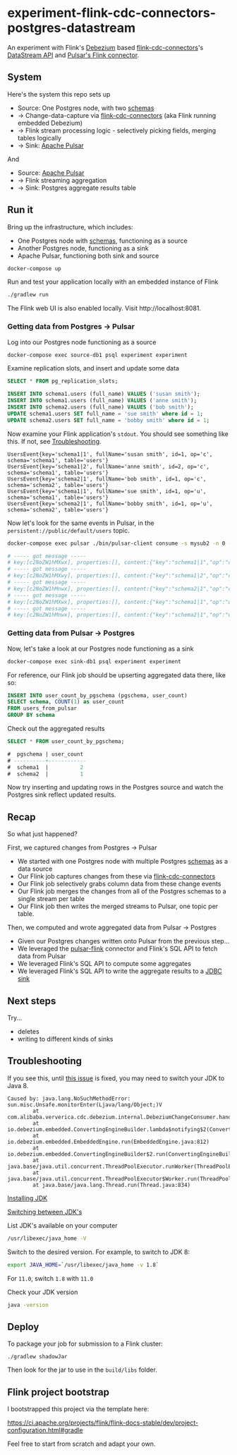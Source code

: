 # experiment-flink-cdc-connectors-postgres-datastream
An experiment with Flink's [Debezium](https://debezium.io/) based
[flink-cdc-connectors](https://github.com/ververica/flink-cdc-connectors)'s
[DataStream
API](https://github.com/ververica/flink-cdc-connectors#usage-for-datastream-api)
and [Pulsar's Flink connector](https://github.com/streamnative/pulsar-flink).

## System
Here's the system this repo sets up

- Source: One Postgres node, with two
  [schemas](https://www.postgresql.org/docs/10/ddl-schemas.html)
- → Change-data-capture via
  [flink-cdc-connectors](https://github.com/ververica/flink-cdc-connectors) (aka
  Flink running embedded Debezium)
- → Flink stream processing logic - selectively picking fields, merging tables
  logically
- → Sink: [Apache Pulsar](https://pulsar.apache.org/)

And
- Source: [Apache Pulsar](https://pulsar.apache.org/)
- → Flink streaming aggregation
- → Sink: Postgres aggregate results table

## Run it
Bring up the infrastructure, which includes:
- One Postgres node with
  [schemas](https://www.postgresql.org/docs/10/ddl-schemas.html), functioning as
  a source
- Another Postgres node, functioning as a sink
- Apache Pulsar, functioning both sink and source
```sh
docker-compose up
```

Run and test your application locally with an embedded instance of Flink
```sh
./gradlew run
```

The Flink web UI is also enabled locally. Visit http://localhost:8081.

### Getting data from Postgres → Pulsar

Log into our Postgres node functioning as a source
```sh
docker-compose exec source-db1 psql experiment experiment
```

Examine replication slots, and insert and update some data
```sql
SELECT * FROM pg_replication_slots;

INSERT INTO schema1.users (full_name) VALUES ('susan smith');
INSERT INTO schema1.users (full_name) VALUES ('anne smith');
INSERT INTO schema2.users (full_name) VALUES ('bob smith');
UPDATE schema1.users SET full_name = 'sue smith' where id = 1;
UPDATE schema2.users SET full_name = 'bobby smith' where id = 1;
```

Now examine your Flink application's `stdout`. You should see something like
this. If not, see [Troubleshooting](#troubleshooting).
```
UsersEvent{key='schema1|1', fullName='susan smith', id=1, op='c', schema='schema1', table='users'}
UsersEvent{key='schema1|2', fullName='anne smith', id=2, op='c', schema='schema1', table='users'}
UsersEvent{key='schema2|1', fullName='bob smith', id=1, op='c', schema='schema2', table='users'}
UsersEvent{key='schema1|1', fullName='sue smith', id=1, op='u', schema='schema1', table='users'}
UsersEvent{key='schema2|1', fullName='bobby smith', id=1, op='u', schema='schema2', table='users'}
```

Now let's look for the same events in Pulsar, in the
`persistent://public/default/users` topic.

```sh
docker-compose exec pulsar ./bin/pulsar-client consume -s mysub2 -n 0 -p Earliest users

# ----- got message -----
# key:[c2NoZW1hMXwx], properties:[], content:{"key":"schema1|1","op":"c","schema":"schema1","table":"users","fullName":"susan smith","id":1}
# ----- got message -----
# key:[c2NoZW1hMXwy], properties:[], content:{"key":"schema1|2","op":"c","schema":"schema1","table":"users","fullName":"anne smith","id":2}
# ----- got message -----
# key:[c2NoZW1hMnwx], properties:[], content:{"key":"schema2|1","op":"c","schema":"schema2","table":"users","fullName":"bob smith","id":1}
# ----- got message -----
# key:[c2NoZW1hMXwx], properties:[], content:{"key":"schema1|1","op":"u","schema":"schema1","table":"users","fullName":"sue smith","id":1}
# ----- got message -----
# key:[c2NoZW1hMnwx], properties:[], content:{"key":"schema2|1","op":"u","schema":"schema2","table":"users","fullName":"bobby smith","id":1}
```

### Getting data from Pulsar → Postgres

Now, let's take a look at our Postgres node functioning as a sink

```sh
docker-compose exec sink-db1 psql experiment experiment
```

For reference, our Flink job should be upserting aggregated data there, like so:

```sql
INSERT INTO user_count_by_pgschema (pgschema, user_count)
SELECT schema, COUNT(1) as user_count
FROM users_from_pulsar
GROUP BY schema
```

Check out the aggregated results
```sql
SELECT * FROM user_count_by_pgschema;

#  pgschema | user_count
# ----------+------------
#  schema1  |          2
#  schema2  |          1
```

Now try inserting and updating rows in the Postgres source and watch the
Postgres sink reflect updated results.

## Recap
So what just happened?

First, we captured changes from Postgres → Pulsar
- We started with one Postgres node with multiple Postgres
  [schemas](https://www.postgresql.org/docs/10/ddl-schemas.html) as a data
  source
- Our Flink job captures changes from these via
  [flink-cdc-connectors](https://github.com/ververica/flink-cdc-connectors)
- Our Flink job selectively grabs column data from these change events
- Our Flink job merges the changes from all of the Postgres schemas to a single
  stream per table
- Our Flink job then writes the merged streams to Pulsar, one topic per table.

Then, we computed and wrote aggregated data from Pulsar → Postgres
- Given our Postgres changes written onto Pulsar from the previous step...
- We leveraged the [pulsar-flink](https://github.com/streamnative/pulsar-flink)
  connector and Flink's SQL API to fetch data from Pulsar
- We leveraged Flink's SQL API to compute some aggregates
- We leveraged Flink's SQL API to write the aggregate results to a [JDBC
  sink](https://ci.apache.org/projects/flink/flink-docs-release-1.12/dev/table/connectors/jdbc.html)

## Next steps
Try...
- deletes
- writing to different kinds of sinks

## Troubleshooting
If you see this, until [this
issue](https://github.com/ververica/flink-cdc-connectors/issues/10) is fixed,
you may need to switch your JDK to Java 8.

```
Caused by: java.lang.NoSuchMethodError: sun.misc.Unsafe.monitorEnter(Ljava/lang/Object;)V
        at com.alibaba.ververica.cdc.debezium.internal.DebeziumChangeConsumer.handleBatch(DebeziumChangeConsumer.java:118)
        at io.debezium.embedded.ConvertingEngineBuilder.lambda$notifying$2(ConvertingEngineBuilder.java:82)
        at io.debezium.embedded.EmbeddedEngine.run(EmbeddedEngine.java:812)
        at io.debezium.embedded.ConvertingEngineBuilder$2.run(ConvertingEngineBuilder.java:171)
        at java.base/java.util.concurrent.ThreadPoolExecutor.runWorker(ThreadPoolExecutor.java:1128)
        at java.base/java.util.concurrent.ThreadPoolExecutor$Worker.run(ThreadPoolExecutor.java:628)
        at java.base/java.lang.Thread.run(Thread.java:834)
```

[Installing JDK](https://github.com/AdoptOpenJDK/homebrew-openjdk)

[Switching between
JDK's](https://medium.com/@devkosal/switching-java-jdk-versions-on-macos-80bc868e686a)

List JDK's available on your computer
```sh
/usr/libexec/java_home -V
```

Switch to the desired version. For example, to switch to JDK 8:
```sh
export JAVA_HOME=`/usr/libexec/java_home -v 1.8`
```

For `11.0`, switch `1.8` with `11.0`

Check your JDK version
```sh
java -version
```

## Deploy
To package your job for submission to a Flink cluster:
```
./gradlew shadowJar
```

Then look for the jar to use in the `build/libs` folder.

## Flink project bootstrap
I bootstrapped this project via the template here:

https://ci.apache.org/projects/flink/flink-docs-stable/dev/project-configuration.html#gradle

Feel free to start from scratch and adapt your own.